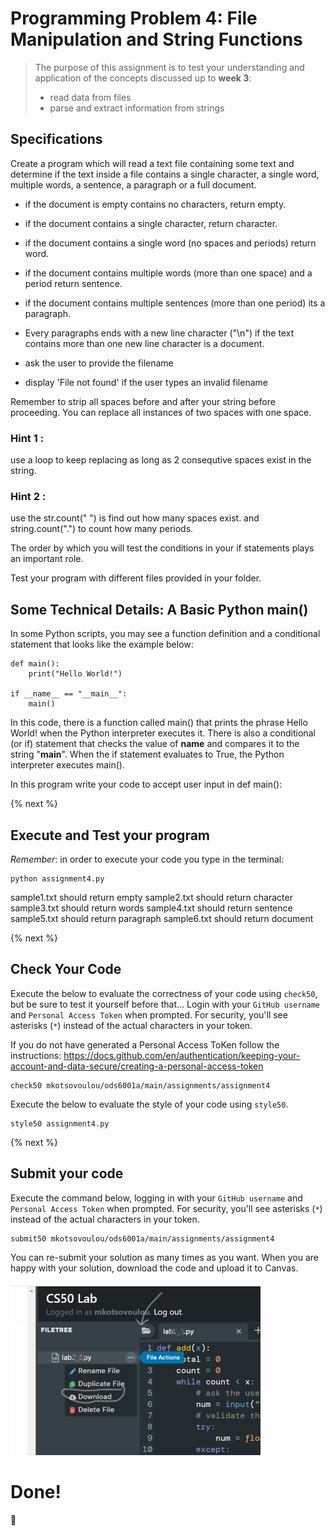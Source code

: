 # Programming Problem 4: File Manipulation and String Functions 

> The purpose of this assignment is to test your understanding and application of the concepts discussed up to **week 3**:
>
> - read data from files
> - parse and extract information from strings

## Specifications

Create a program which will read a text file containing some text and determine if the text inside a file contains a single character, a single word, multiple words, a sentence, a paragraph or a full document.

- if the document is empty contains no characters, return empty.
- if the document contains a single character, return character.
- if the document contains a single word (no spaces and periods) return word.
- if the document contains multiple words (more than one space) and a period return sentence.
- if the document contains multiple sentences (more than one period) its a paragraph.
- Every paragraphs ends with a new line character ("\n") if the text contains more than one new line character is a document.

- ask the user to provide the filename
- display 'File not found' if the user types an invalid filename

Remember to strip all spaces before and after your string before proceeding.
You can replace all instances of two spaces with one space. 

### Hint 1 : 
use a loop to keep replacing as long as 2 consequtive spaces exist in the string.

### Hint 2 :
use the str.count(" ") is find out how many spaces exist.
and string.count(".") to count how many periods.


The order by which you will test the conditions in your if statements plays an important role.

Test your program with different files provided in your folder.


## Some Technical Details: A Basic Python main()

In some Python scripts, you may see a function definition and a conditional statement that looks like the example below:
```
def main():
    print("Hello World!")

if __name__ == "__main__":
    main()
```
In this code, there is a function called main() that prints the phrase Hello World! when the Python interpreter executes it. There is also a conditional (or if) statement that checks the value of __name__ and compares it to the string "__main__". When the if statement evaluates to True, the Python interpreter executes main().

In this program write your code to accept user input in def main():


{% next %}

## Execute and Test your program 

*Remember*: in order to execute your code you type in the terminal:

```
python assignment4.py

```

sample1.txt should return empty
sample2.txt should return character
sample3.txt should return words
sample4.txt should return sentence
sample5.txt should return paragraph
sample6.txt should return document


{% next %}

## Check Your Code

Execute the below to evaluate the correctness of your code using `check50`, but be sure to test it yourself before that...
Login with your `GitHub username` and `Personal Access Token` when prompted. For security, you'll see asterisks (`*`) instead of the actual characters in your token. 

If you do not have generated a Personal Access ToKen follow the instructions: 
https://docs.github.com/en/authentication/keeping-your-account-and-data-secure/creating-a-personal-access-token

```
check50 mkotsovoulou/ods6001a/main/assignments/assignment4
```

Execute the below to evaluate the style of your code using `style50`.

```
style50 assignment4.py
```

{% next %}

## Submit your code

Execute the command below, logging in with your `GitHub username` and `Personal Access Token` when prompted. For security, you'll see asterisks (`*`) instead of the actual characters in your token. 

```
submit50 mkotsovoulou/ods6001a/main/assignments/assignment4
```

You can re-submit your solution as many times as you want.
When you are happy with your solution, download the code and upload it to Canvas.

![Image of download](download.png)

# Done!
:tada: